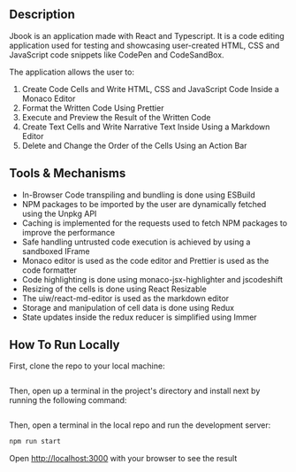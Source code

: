 ## Description
Jbook is an application made with React and Typescript. It is a code editing application used for testing and showcasing user-created HTML, CSS and JavaScript code snippets like CodePen and CodeSandBox. 

The application allows the user to:
1) Create Code Cells and Write HTML, CSS and JavaScript Code Inside a Monaco Editor
2) Format the Written Code Using Prettier
3) Execute and Preview the Result of the Written Code
4) Create Text Cells and Write Narrative Text Inside Using a Markdown Editor
5) Delete and Change the Order of the Cells Using an Action Bar

## Tools & Mechanisms
* In-Browser Code transpiling and bundling is done using ESBuild   
* NPM packages to be imported by the user are dynamically fetched using the Unpkg API  
* Caching is implemented for the requests used to fetch NPM packages to improve the performance  
* Safe handling untrusted code execution is achieved by using a sandboxed IFrame  
* Monaco editor is used as the code editor and Prettier is used as the code formatter  
* Code highlighting is done using monaco-jsx-highlighter and jscodeshift
* Resizing of the cells is done using React Resizable
* The uiw/react-md-editor is used as the markdown editor
* Storage and manipulation of cell data is done using Redux 
* State updates inside the redux reducer is simplified using Immer

## How To Run Locally
First, clone the repo to your local machine:
```

```
Then, open up a terminal in the project's directory and install next by running the following command:
```

```
Then, open a terminal in the local repo and run the development server:

```bash
npm run start
```

Open [http://localhost:3000](http://localhost:3000) with your browser to see the result

